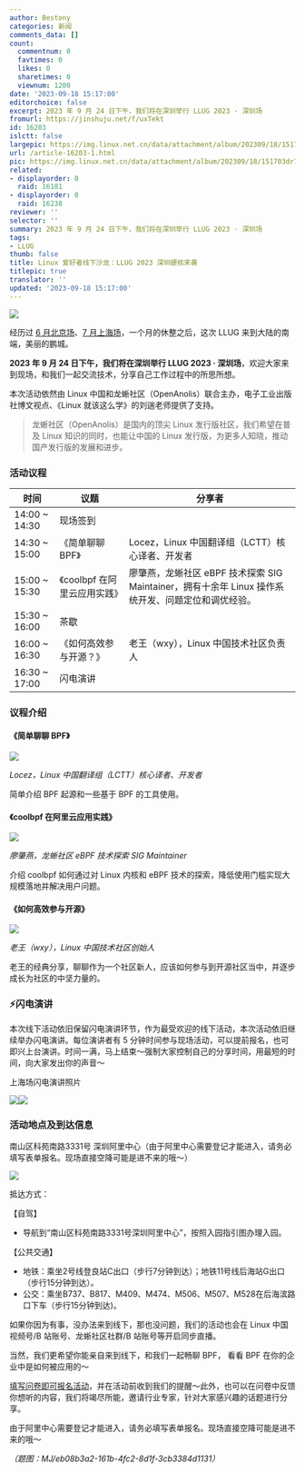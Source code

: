 ```yaml
---
author: Bestony
categories: 新闻
comments_data: []
count:
  commentnum: 0
  favtimes: 0
  likes: 0
  sharetimes: 0
  viewnum: 1200
date: '2023-09-18 15:17:00'
editorchoice: false
excerpt: 2023 年 9 月 24 日下午，我们将在深圳举行 LLUG 2023 · 深圳场
fromurl: https://jinshuju.net/f/uxTekt
id: 16203
islctt: false
largepic: https://img.linux.net.cn/data/attachment/album/202309/18/151703dr7r1rr1sllmsw3z.jpg
url: /article-16203-1.html
pic: https://img.linux.net.cn/data/attachment/album/202309/18/151703dr7r1rr1sllmsw3z.jpg.thumb.jpg
related:
- displayorder: 0
  raid: 16181
- displayorder: 0
  raid: 16238
reviewer: ''
selector: ''
summary: 2023 年 9 月 24 日下午，我们将在深圳举行 LLUG 2023 · 深圳场
tags:
- LLUG
thumb: false
title: Linux 爱好者线下沙龙：LLUG 2023 深圳硬核来袭
titlepic: true
translator: ''
updated: '2023-09-18 15:17:00'
---
```


![](https://img.linux.net.cn/data/attachment/album/202309/18/151703dr7r1rr1sllmsw3z.jpg)


经历过 [6 月北京场](/article-15929-1.html)、[7 月上海场](/article-16052-1.html)，一个月的休整之后，这次 LLUG 来到大陆的南端，美丽的鹏城。


**2023 年 9 月 24 日下午，我们将在深圳举行 LLUG 2023 · 深圳场**，欢迎大家来到现场，和我们一起交流技术，分享自己工作过程中的所思所想。


本次活动依然由 Linux 中国和龙蜥社区（OpenAnolis）联合主办，电子工业出版社博文视点、《Linux 就该这么学》的刘遄老师提供了支持。



> 龙蜥社区（OpenAnolis）是国内的顶尖 Linux 发行版社区，我们希望在普及 Linux 知识的同时，也能让中国的 Linux 发行版，为更多人知晓，推动国产发行版的发展和进步。


### 活动议程




| 时间 | 议题 | 分享者 |
| --- | --- | --- |
| 14:00 ~ 14:30 | 现场签到 |
| 14:30 ~ 15:00 | 《简单聊聊 BPF》 | Locez，Linux 中国翻译组（LCTT）核心译者、开发者 |
| 15:00 ~ 15:30 | 《coolbpf 在阿里云应用实践》 | 廖肇燕，龙蜥社区 eBPF 技术探索 SIG Maintainer，拥有十余年 Linux 操作系统开发、问题定位和调优经验。 |
| 15:30 ~ 16:00 | 茶歇 |
| 16:00 ~ 16:30 | 《如何高效参与开源？》 | 老王（wxy），Linux 中国技术社区负责人 |
| 16:30 ~ 17:00 | 闪电演讲 |


### 议程介绍


#### 《简单聊聊 BPF》


![](https://img.linux.net.cn/data/attachment/album/202309/18/145401axxr9mem9bfr5rmf.jpg)


*Locez，Linux 中国翻译组（LCTT）核心译者、开发者*


简单介绍 BPF 起源和一些基于 BPF 的工具使用。


#### 《coolbpf 在阿里云应用实践》


![](https://img.linux.net.cn/data/attachment/album/202309/18/145409g2zz7q6rdrgh3zdg.jpg)


*廖肇燕，龙蜥社区 eBPF 技术探索 SIG Maintainer*


介绍 coolbpf 如何通过对 Linux 内核和 eBPF 技术的探索，降低使用门槛实现大规模落地并解决用户问题。 


#### 《如何高效参与开源》


![](https://img.linux.net.cn/data/attachment/album/202309/18/145415gaezeh3hoaezjsee.jpg)


*老王（wxy），Linux 中国技术社区创始人*


老王的经典分享，聊聊作为一个社区新人，应该如何参与到开源社区当中，并逐步成长为社区的中坚力量的。


### ⚡️闪电演讲


本次线下活动依旧保留闪电演讲环节，作为最受欢迎的线下活动，本次活动依旧继续举办闪电演讲。每位演讲者有 5 分钟时间参与现场活动，可以提前报名，也可即兴上台演讲。时间一满，马上结束～强制大家控制自己的分享时间，用最短的时间，向大家发出你的声音～


上海场闪电演讲照片


![](https://img.linux.net.cn/data/attachment/album/202309/18/145429qi1bf5bd9b5fy6vb.jpg)![](https://img.linux.net.cn/data/attachment/album/202309/18/145435ylj6dgw5wd6wj81l.jpg) 


### 活动地点及到达信息


南山区科苑南路3331号 深圳阿里中心（由于阿里中心需要登记才能进入，请务必填写表单报名。现场直接空降可能是进不来的哦～）


![](https://img.linux.net.cn/data/attachment/album/202309/18/145754hz3j693fuflg6106.jpg)


抵达方式：


【自驾】


* 导航到“南山区科苑南路3331号深圳阿里中心”，按照入园指引图办理入园。


【公共交通】


* 地铁：乘坐2号线登良站C出口（步行7分钟到达）；地铁11号线后海站G出口（步行15分钟到达）。
* 公交：乘坐B737、B817、M409、M474、M506、M507、M528在后海滨路口下车（步行15分钟到达)。


如果你因为有事，没办法来到线下，那也没问题，我们的活动也会在 Linux 中国视频号/B 站账号、龙蜥社区社群/B 站账号等开启同步直播。


当然，我们更希望你能亲自来到线下，和我们一起畅聊 BPF， 看看 BPF 在你的企业中是如何被应用的～


[填写问卷即可报名活动](https://jinshuju.net/f/uxTekt)，并在活动前收到我们的提醒～此外，也可以在问卷中反馈你想听的内容，我们将竭尽所能，邀请行业专家，针对大家感兴趣的话题进行分享。


由于阿里中心需要登记才能进入，请务必填写表单报名。现场直接空降可能是进不来的哦～


*（题图：MJ/eb08b3a2-161b-4fc2-8d1f-3cb3384d1131）*